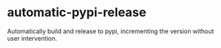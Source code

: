 # automatic-pypi-release
Automatically build and release to pypi, incrementing the version without user intervention.

